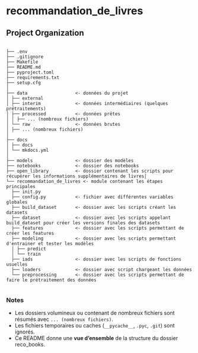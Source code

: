 # recommandation_de_livres

## Project Organization

```

├── .env
├── .gitignore
├── Makefile
├── README.md
├── pyproject.toml
├── requirements.txt
├── setup.cfg
│
├── data                  <- données du projet
│ ├── external
│ ├── interim             <- données intermédiaires (quelques prétraitements)
│ ├── processed           <- données prêtes 
│ │ ├── ... (nombreux fichiers)
│ └── raw                 <- données brutes
│ ├── ... (nombreux fichiers)
│
├── docs
│ ├── docs
│ └── mkdocs.yml
│
├── models                <- dossier des modèles
├── notebooks             <- dossier des notebooks
├── open_library          <- dossier contenant les scripts pour récupérer les informations supplémentaires de livres│
└── recommandation_de_livres <- module contenant les étapes principales
  ├── init.py
  ├── config.py           <- fichier avec différentes variables globales
  ├── build_dataset       <- dossier avec les scripts créant les datasets
  ├── dataset             <- dossier avec les scripts appelant build_dataset pour créer les versions finales des datasets
  ├── features            <- dossier avec les scripts permettant de créer les features
  ├── modeling            <- dossier avec les scripts permettant d'entrainer et tester les modèles
  │ ├── predict
  │ └── train
  ├── iads                <- dossier avec les scripts de fonctions usuelles
  ├── loaders             <- dossier avec script chargeant les données
  └── preprocessing       <- dossier avec les scripts permettant de faire le prétraitement des données


```

### Notes

- Les dossiers volumineux ou contenant de nombreux fichiers sont résumés avec `... (nombreux fichiers)`.  
- Les fichiers temporaires ou caches (`__pycache__`, `.pyc`, `.git`) sont ignorés.  
- Ce README donne une **vue d’ensemble** de la structure du dossier reco_books.